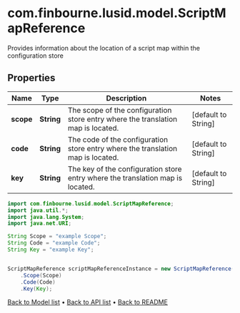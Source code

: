 # com.finbourne.lusid.model.ScriptMapReference
Provides information about the location of a script map within the configuration store

## Properties

Name | Type | Description | Notes
------------ | ------------- | ------------- | -------------
**scope** | **String** | The scope of the configuration store entry where the translation map is located. | [default to String]
**code** | **String** | The code of the configuration store entry where the translation map is located. | [default to String]
**key** | **String** | The key of the configuration store entry where the translation map is located. | [default to String]

```java
import com.finbourne.lusid.model.ScriptMapReference;
import java.util.*;
import java.lang.System;
import java.net.URI;

String Scope = "example Scope";
String Code = "example Code";
String Key = "example Key";


ScriptMapReference scriptMapReferenceInstance = new ScriptMapReference()
    .Scope(Scope)
    .Code(Code)
    .Key(Key);
```


[Back to Model list](../README.md#documentation-for-models) &#8226; [Back to API list](../README.md#documentation-for-api-endpoints) &#8226; [Back to README](../README.md)
